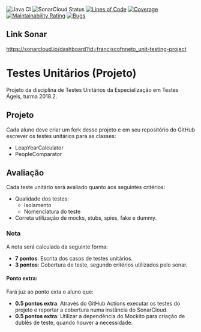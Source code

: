 ![Java CI](https://github.com/franciscofnneto/unit-testing-project/workflows/Java%20CI/badge.svg)
![SonarCloud Status](https://sonarcloud.io/api/project_badges/measure?project=franciscofnneto_unit-testing-project&metric=alert_status)
[![Lines of Code](https://sonarcloud.io/api/project_badges/measure?project=franciscofnneto_unit-testing-project&metric=ncloc)](https://sonarcloud.io/dashboard?id=franciscofnneto_unit-testing-project)
[![Coverage](https://sonarcloud.io/api/project_badges/measure?project=franciscofnneto_unit-testing-project&metric=coverage)](https://sonarcloud.io/dashboard?id=franciscofnneto_unit-testing-project)
[![Maintainability Rating](https://sonarcloud.io/api/project_badges/measure?project=franciscofnneto_unit-testing-project&metric=sqale_rating)](https://sonarcloud.io/dashboard?id=franciscofnneto_unit-testing-project)
[![Bugs](https://sonarcloud.io/api/project_badges/measure?project=franciscofnneto_unit-testing-project&metric=bugs)](https://sonarcloud.io/dashboard?id=franciscofnneto_unit-testing-project)

## Link Sonar
https://sonarcloud.io/dashboard?id=franciscofnneto_unit-testing-project

# Testes Unitários (Projeto)

Projeto da disciplina de Testes Unitários da Especialização em Testes Ágeis, turma
2018.2.

## Projeto

Cada aluno deve criar um fork desse projeto e em seu repositório do GitHub escrever os testes
unitários para as classes:
- LeapYearCalculator
- PeopleComparator

## Avaliação

 Cada teste unitário será avaliado quanto aos seguintes critérios:
- Qualidade dos testes:
    - Isolamento
    - Nomenclatura do teste
- Correta utilização de mocks, stubs, spies, fake e dummy.

### Nota

A nota será calculada da seguinte forma:
- **7 pontos**: Escrita dos casos de testes unitários.
- **3 pontos**: Cobertura de teste, segundo critérios utilizados
pelo sonar.
    
#### Ponto extra:

Fará juz ao ponto exta o aluno que: 
- **0.5 pontos extra**: Através do GitHub Actions executar os testes do projeto
e reportar a cobertura numa instância do SonarCloud.
- **0.5 pontos extra**: Utilizar a dependência do Mockito para criação de
dublês de teste, quando houver a necessidade.

